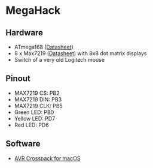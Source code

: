 # MegaHack

## Hardware
  - ATmega168 ([Datasheet](http://ww1.microchip.com/downloads/en/DeviceDoc/Atmel-2545-8-bit-AVR-Microcontroller-ATmega48-88-168_Datasheet.pdf))
  - 8 x Max7219 ([Datasheet](https://datasheets.maximintegrated.com/en/ds/MAX7219-MAX7221.pdf)) with 8x8 dot matrix displays
  - Switch of a very old Logitech mouse
 
## Pinout
  - MAX7219 CS: PB2
  - MAX7219 DIN: PB3
  - MAX7219 CLK: PB5
  - Green LED: PB0
  - Yellow LED: PD7
  - Red LED: PD6

## Software
  - [AVR Crosspack for macOS](https://www.obdev.at/products/crosspack/download.html)

